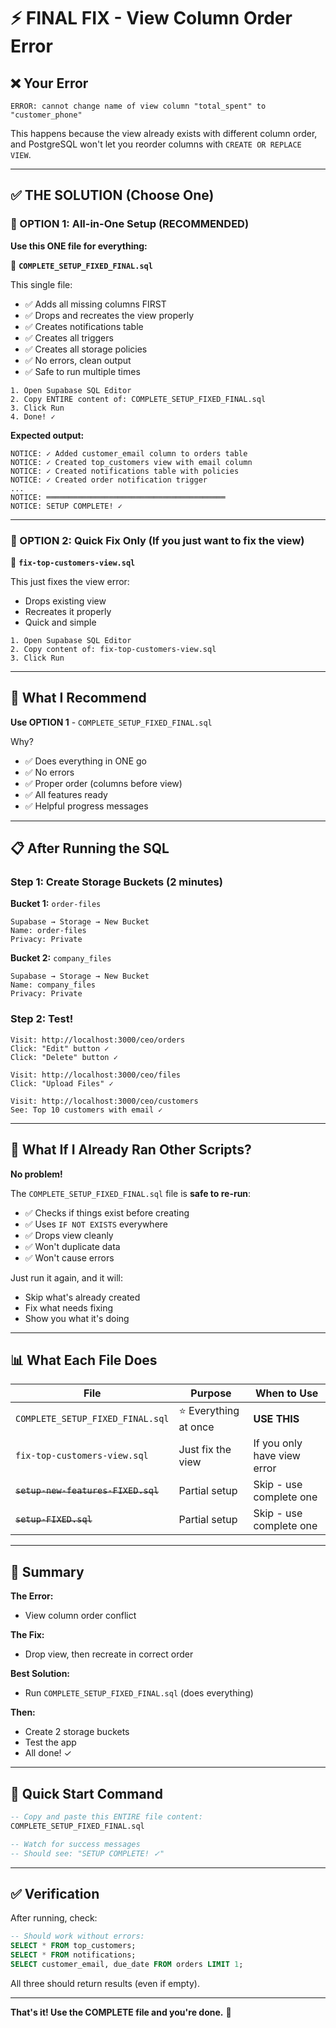 # ⚡ FINAL FIX - View Column Order Error

## ❌ Your Error
```
ERROR: cannot change name of view column "total_spent" to "customer_phone"
```

This happens because the view already exists with different column order, and PostgreSQL won't let you reorder columns with `CREATE OR REPLACE VIEW`.

---

## ✅ THE SOLUTION (Choose One)

### 🎯 OPTION 1: All-in-One Setup (RECOMMENDED)

**Use this ONE file for everything:**

📄 **`COMPLETE_SETUP_FIXED_FINAL.sql`**

This single file:
- ✅ Adds all missing columns FIRST
- ✅ Drops and recreates the view properly
- ✅ Creates notifications table
- ✅ Creates all triggers
- ✅ Creates all storage policies
- ✅ No errors, clean output
- ✅ Safe to run multiple times

```
1. Open Supabase SQL Editor
2. Copy ENTIRE content of: COMPLETE_SETUP_FIXED_FINAL.sql
3. Click Run
4. Done! ✓
```

**Expected output:**
```
NOTICE: ✓ Added customer_email column to orders table
NOTICE: ✓ Created top_customers view with email column
NOTICE: ✓ Created notifications table with policies
NOTICE: ✓ Created order notification trigger
...
NOTICE: ════════════════════════════════════════
NOTICE: SETUP COMPLETE! ✓
```

---

### 🔧 OPTION 2: Quick Fix Only (If you just want to fix the view)

📄 **`fix-top-customers-view.sql`**

This just fixes the view error:
- Drops existing view
- Recreates it properly
- Quick and simple

```
1. Open Supabase SQL Editor
2. Copy content of: fix-top-customers-view.sql
3. Click Run
```

---

## 🎯 What I Recommend

**Use OPTION 1** - `COMPLETE_SETUP_FIXED_FINAL.sql`

Why?
- ✅ Does everything in ONE go
- ✅ No errors
- ✅ Proper order (columns before view)
- ✅ All features ready
- ✅ Helpful progress messages

---

## 📋 After Running the SQL

### Step 1: Create Storage Buckets (2 minutes)

**Bucket 1:** `order-files`
```
Supabase → Storage → New Bucket
Name: order-files
Privacy: Private
```

**Bucket 2:** `company_files`
```
Supabase → Storage → New Bucket
Name: company_files  
Privacy: Private
```

### Step 2: Test!

```
Visit: http://localhost:3000/ceo/orders
Click: "Edit" button ✓
Click: "Delete" button ✓

Visit: http://localhost:3000/ceo/files
Click: "Upload Files" ✓

Visit: http://localhost:3000/ceo/customers
See: Top 10 customers with email ✓
```

---

## 🐛 What If I Already Ran Other Scripts?

**No problem!** 

The `COMPLETE_SETUP_FIXED_FINAL.sql` file is **safe to re-run**:
- ✅ Checks if things exist before creating
- ✅ Uses `IF NOT EXISTS` everywhere
- ✅ Drops view cleanly
- ✅ Won't duplicate data
- ✅ Won't cause errors

Just run it again, and it will:
- Skip what's already created
- Fix what needs fixing
- Show you what it's doing

---

## 📊 What Each File Does

| File | Purpose | When to Use |
|------|---------|-------------|
| `COMPLETE_SETUP_FIXED_FINAL.sql` | ⭐ Everything at once | **USE THIS** |
| `fix-top-customers-view.sql` | Just fix the view | If you only have view error |
| ~~`setup-new-features-FIXED.sql`~~ | Partial setup | Skip - use complete one |
| ~~`setup-FIXED.sql`~~ | Partial setup | Skip - use complete one |

---

## 🎯 Summary

**The Error:**
- View column order conflict

**The Fix:**
- Drop view, then recreate in correct order

**Best Solution:**
- Run `COMPLETE_SETUP_FIXED_FINAL.sql` (does everything)

**Then:**
- Create 2 storage buckets
- Test the app
- All done! ✓

---

## 🚀 Quick Start Command

```sql
-- Copy and paste this ENTIRE file content:
COMPLETE_SETUP_FIXED_FINAL.sql

-- Watch for success messages
-- Should see: "SETUP COMPLETE! ✓"
```

---

## ✅ Verification

After running, check:

```sql
-- Should work without errors:
SELECT * FROM top_customers;
SELECT * FROM notifications;
SELECT customer_email, due_date FROM orders LIMIT 1;
```

All three should return results (even if empty).

---

**That's it! Use the COMPLETE file and you're done.** 🎉

